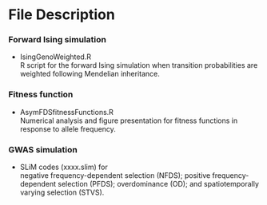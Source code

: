 # File Description  

### Forward Ising simulation  
- IsingGenoWeighted.R  
R script for the forward Ising simulation when transition probabilities are weighted following Mendelian inheritance.  
  
### Fitness function  
- AsymFDSfitnessFunctions.R  
Numerical analysis and figure presentation for fitness functions in response to allele frequency.  
  
### GWAS simulation
- SLiM codes (xxxx.slim) for  
negative frequency-dependent selection (NFDS); positive frequency-dependent selection (PFDS); overdominance (OD); and spatiotemporally varying selection (STVS).  
